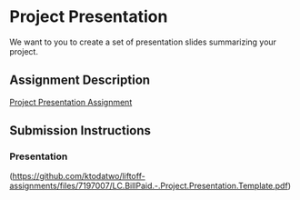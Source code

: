 # Project Presentation
We want to you to create a set of presentation slides summarizing your project.

## Assignment Description
[Project Presentation Assignment](https://education.launchcode.org/liftoff/modules/assignments/project-presentation)

## Submission Instructions

### Presentation
(https://github.com/ktodatwo/liftoff-assignments/files/7197007/LC.BillPaid.-.Project.Presentation.Template.pdf)
